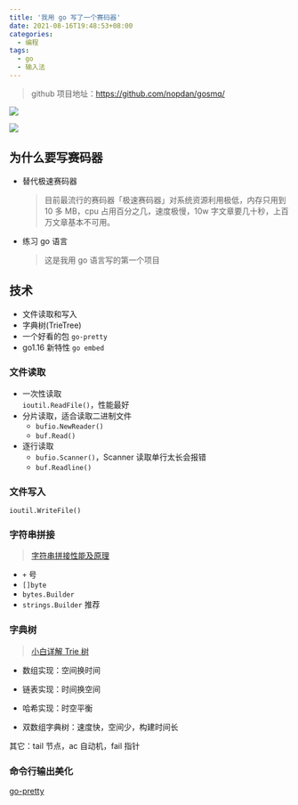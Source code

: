 ```yaml
---
title: '我用 go 写了一个赛码器'
date: 2021-08-16T19:48:53+08:00
categories:
  - 编程
tags:
  - go
  - 输入法
---
```


> github 项目地址：<https://github.com/nopdan/gosmq/>

![](https://i.loli.net/2021/11/26/Fo4VJKqvyPjRWND.png)

![](https://i.loli.net/2021/11/26/3kyp7ZtRhwKONoc.png)

## 为什么要写赛码器

- 替代极速赛码器
  > 目前最流行的赛码器「极速赛码器」对系统资源利用极低，内存只用到 10 多 MB，cpu 占用百分之几，速度极慢，10w 字文章要几十秒，上百万文章基本不可用。
- 练习 go 语言
  > 这是我用 go 语言写的第一个项目

## 技术

- 文件读取和写入
- 字典树(TrieTree)
- 一个好看的包 `go-pretty`
- go1.16 新特性 `go embed`

### 文件读取

- 一次性读取  
  `ioutil.ReadFile()`，性能最好
- 分片读取，适合读取二进制文件
  - `bufio.NewReader()`
  - `buf.Read()`
- 逐行读取
  - `bufio.Scanner()`，Scanner 读取单行太长会报错
  - `buf.Readline()`

### 文件写入

`ioutil.WriteFile()`

### 字符串拼接

> [字符串拼接性能及原理](https://geektutu.com/post/hpg-string-concat.html)

- `+` 号
- `[]byte`
- `bytes.Builder`
- `strings.Builder` 推荐

### 字典树

> [小白详解 Trie 树](https://segmentfault.com/a/1190000008877595)

- 数组实现：空间换时间

- 链表实现：时间换空间

- 哈希实现：时空平衡

- 双数组字典树：速度快，空间少，构建时间长

其它：tail 节点，ac 自动机，fail 指针

### 命令行输出美化

[go-pretty](https://github.com/jedib0t/go-pretty)
